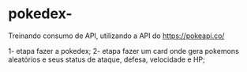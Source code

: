 # pokedex-

Treinando consumo de API, utilizando a API do https://pokeapi.co/

1- etapa fazer a pokedex;
2- etapa fazer um card onde gera pokemons aleatórios e seus status de ataque, defesa, velocidade e HP;

